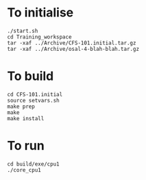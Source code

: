 # To initialise

	./start.sh
	cd Training_workspace
	tar -xaf ../Archive/CFS-101.initial.tar.gz
	tar -xaf ../Archive/osal-4-blah-blah.tar.gz

# To build

	cd CFS-101.initial
	source setvars.sh
	make prep
	make
	make install

# To run

	cd build/exe/cpu1
	./core_cpu1
